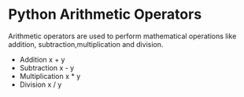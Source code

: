 # Python Arithmetic Operators

Arithmetic operators are used to perform mathematical operations like addition, subtraction,multiplication and division.

- Addition x + y
- Subtraction x - y 
- Multiplication x * y 
- Division x / y


